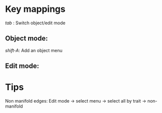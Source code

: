 Key mappings
===========
_tab_ : Switch object/edit mode

Object mode:
-----------
_shift-A_: Add an object menu

Edit mode:
---------

Tips
====
Non manifold edges: Edit mode -> select menu -> select all by trait -> non-manifold
